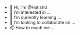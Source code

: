 - 👋 Hi, I’m @Hatishd
- 👀 I’m interested in ...
- 🌱 I’m currently learning ...
- 💞️ I’m looking to collaborate on ...
- 📫 How to reach me ...

<!---
Hatishd/Hatishd is a ✨ special ✨ repository because its `README.md` (this file) appears on your GitHub profile.
You can click the Preview link to take a look at your changes.
--->

